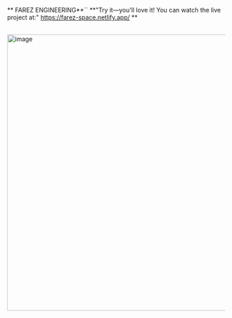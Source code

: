 **  FAREZ ENGINEERING**``
**"Try it—you'll love it! You can watch the live project at:"        https://farez-space.netlify.app/
**
<br/><br/>


<img width="1345" height="638" alt="image" src="https://github.com/user-attachments/assets/77af1cf3-ec31-40b4-9f15-48518a5b00d8" />
